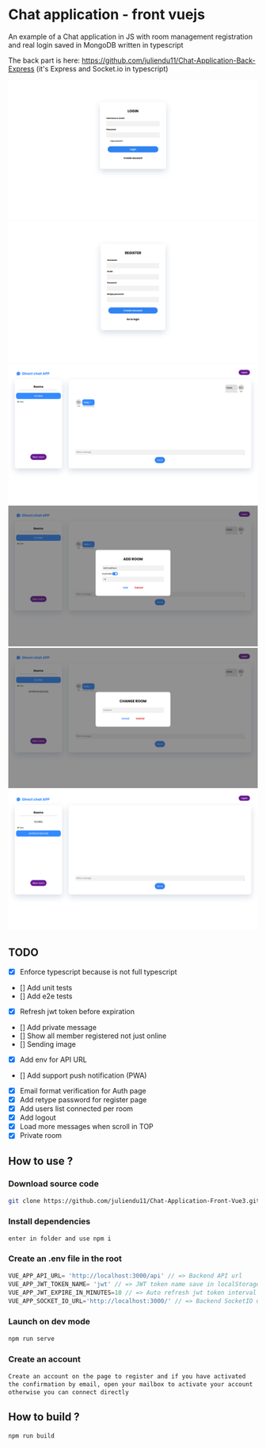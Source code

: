 # Chat application - front vuejs

An example of a Chat application in JS with room management registration and real login saved in MongoDB written in typescript

The back part is here: https://github.com/juliendu11/Chat-Application-Back-Express (it's Express and Socket.io in typescript)

![](./public/app/1-min.png)
![](./public/app/2-min.png)
![](./public/app/3-min.png)
![](./public/app/4-min.png)
![](./public/app/5-min.png)
![](./public/app/6-min.png)


## TODO

- [X] Enforce typescript because is not full typescript
- [] Add unit tests
- [] Add e2e tests
- [X] Refresh jwt token before expiration
- [] Add private message
- [] Show all member registered not just online
- [] Sending image
- [X] Add env for API URL
- [] Add support push notification (PWA)
- [X] Email format verification for Auth page
- [X] Add retype password for register page
- [X] Add users list connected per room
- [X] Add logout
- [X] Load more messages when scroll in TOP
- [X] Private room

## How to use ?


### Download source code


````bash
git clone https://github.com/juliendu11/Chat-Application-Front-Vue3.git
````

### Install dependencies

````
enter in folder and use npm i
````

### Create an .env file in the root

````javascript
VUE_APP_API_URL= 'http://localhost:3000/api' // => Backend API url
VUE_APP_JWT_TOKEN_NAME= 'jwt' // => JWT token name save in localStorage
VUE_APP_JWT_EXPIRE_IN_MINUTES=10 // => Auto refresh jwt token interval to avoid being disconnected. Before JWT expiration time set in backend !
VUE_APP_SOCKET_IO_URL='http://localhost:3000/' // => Backend SocketIO url
````

### Launch on dev mode

````bash
npm run serve
````

### Create an account
  
````
Create an account on the page to register and if you have activated the confirmation by email, open your mailbox to activate your account otherwise you can connect directly
````

## How to build ?

````bash
npm run build
````